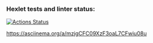 ### Hexlet tests and linter status:
[![Actions Status](https://github.com/Difuster/frontend-project-lvl2/workflows/hexlet-check/badge.svg)](https://github.com/Difuster/frontend-project-lvl2/actions)

https://asciinema.org/a/mzjgCFC09XzF3oaL7CFwiu08u